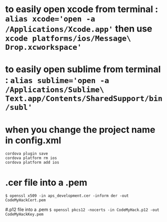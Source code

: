 
# to easily open xcode from terminal : `alias xcode='open -a /Applications/Xcode.app'` then use `xcode platforms/ios/Message\ Drop.xcworkspace'`

# to easily open sublime from terminal : `alias sublime='open -a /Applications/Sublime\ Text.app/Contents/SharedSupport/bin/subl'`

# when you change the project name in config.xml 
```
cordova plugin save
cordova platform rm ios
cordova platform add ios
```

# .cer file into a .pem
`$ openssl x509 -in aps_development.cer -inform der -out CodeMyHackCert.pem`

#.p12 file into a .pem
`$ openssl pkcs12 -nocerts -in CodeMyHack.p12 -out CodeMyHackKey.pem`
